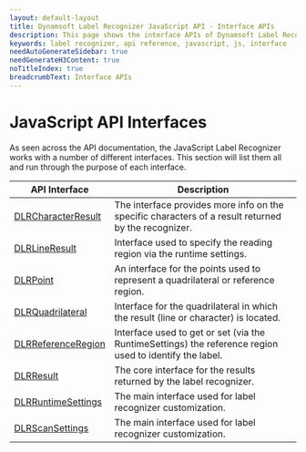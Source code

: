 ```yaml
---
layout: default-layout
title: Dynamsoft Label Recognizer JavaScript API - Interface APIs
description: This page shows the interface APIs of Dynamsoft Label Recognizer JavaScript SDK.
keywords: label recognizer, api reference, javascript, js, interface
needAutoGenerateSidebar: true
needGenerateH3Content: true
noTitleIndex: true
breadcrumbText: Interface APIs
---
```


# JavaScript API Interfaces

As seen across the API documentation, the JavaScript Label Recognizer works with a number of different interfaces. This section will list them all and run through the purpose of each interface.

| API Interface | Description |
|---|---|
| [DLRCharacterResult](dlr-character-result.md) | The interface provides more info on the specific characters of a result returned by the recognizer. |
| [DLRLineResult](RegionDefinition.md) | Interface used to specify the reading region via the runtime settings. |
| [DLRPoint](RuntimeSettings.md) | An interface for the points used to represent a quadrilateral or reference region. |
| [DLRQuadrilateral](ScannerPlayCallbackInfo.md) | Interface for the quadrilateral in which the result (line or character) is located. |
| [DLRReferenceRegion](ScanSettings.md) | Interface used to get or set (via the RuntimeSettings) the reference region used to identify the label. |
| [DLRResult](TextResult.md) | The core interface for the results returned by the label recognizer. |
| [DLRRuntimeSettings](dlr-runtime-settings.md) | The main interface used for label recognizer customization. |
| [DLRScanSettings](dlr-scansettings.md) | The main interface used for label recognizer customization. |